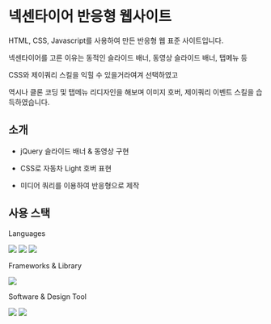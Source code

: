 # 넥센타이어 반응형 웹사이트

HTML, CSS, Javascript를 사용하여 만든 반응형 웹 표준 사이트입니다.

넥센타이어를 고른 이유는 동적인 슬라이드 배너, 동영상 슬라이드 배너, 탭메뉴 등

CSS와 제이쿼리 스킬을 익힐 수 있을거라여겨 선택하였고

역시나 클론 코딩 및 탭메뉴 리디자인을 해보며 이미지 호버, 제이쿼리 이벤트 스킬을 습득하였습니다.

## 소개

- jQuery 슬라이드 배너 & 동영상 구현
  
- CSS로 자동차 Light 호버 표현

- 미디어 쿼리를 이용하여 반응형으로 제작

## 사용 스택

Languages

  <img src="https://img.shields.io/badge/html-E34F26?style=for-the-badge&logo=html5&logoColor=white"> <img src="https://img.shields.io/badge/css-1572B6?style=for-the-badge&logo=css3&logoColor=white"> <img src="https://img.shields.io/badge/javascript-F7DF1E?style=for-the-badge&logo=javascript&logoColor=black">

Frameworks & Library

  <img src="https://img.shields.io/badge/jquery-0769AD?style=for-the-badge&logo=jquery&logoColor=white">

Software & Design Tool
  
  <img src="https://img.shields.io/badge/github-181717?style=for-the-badge&logo=github&logoColor=white"> <img src="https://img.shields.io/badge/figma-F24E1E?style=for-the-badge&logo=figma&logoColor=white">
